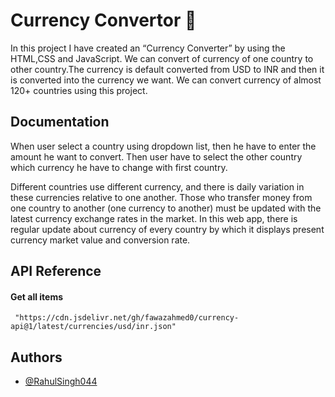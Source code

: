# Currency Convertor :money_with_wings:

In this project I have created an “Currency Converter” by using the HTML,CSS and JavaScript. We can convert of currency of one country to other country.The currency is default converted from USD to INR and then it is converted into the currency we want. We can convert currency of almost 120+ countries using this project.

## Documentation 

When user select a country using dropdown list, then he have to enter the amount he want to convert. Then user have to select the other country which currency he have to change with first country.

  Different countries use different currency, and there is daily variation in these currencies relative to one another. Those who transfer money from one country to another (one currency to another) must be updated with the latest currency exchange rates in the market. In this web app, there is regular update about currency of every country by which it displays present currency market value and conversion rate.
  
## API Reference

#### Get all items

 ```http
  "https://cdn.jsdelivr.net/gh/fawazahmed0/currency-api@1/latest/currencies/usd/inr.json"
```

## Authors

- [@RahulSingh044](https://github.com/RahulSingh044)
